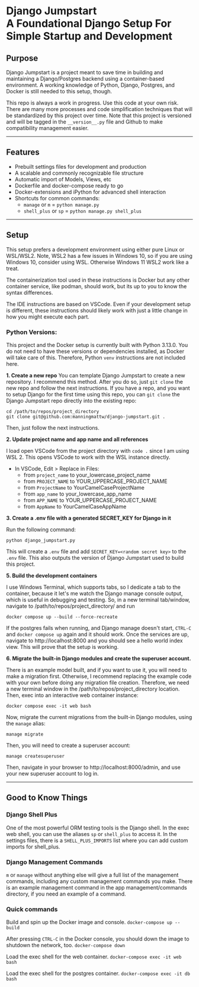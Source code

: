 # Django Jumpstart<br>A Foundational Django Setup For Simple Startup and Development

## Purpose
Django Jumpstart is a project meant to save time in building and maintaining a Django/Postgres backend using a container-based environment. A working knowledge of Python, Django, Postgres, and Docker is still needed to this setup, though.

This repo is always a work in progress. Use this code at your own risk. There are many more processes and code simplification techniques that will be standardized by this project over time. Note that this project is versioned and will be tagged in the `__version__.py` file and Github to make compatibility management easier.

---

## Features
- Prebuilt settings files for development and production
- A scalable and commonly recognizable file structure
- Automatic import of Models, Views, etc
- Dockerfile and docker-compose ready to go
- Docker-extensions and iPython for advanced shell interaction
- Shortcuts for common commands:
    - `manage` or `m` = `python manage.py`
    - `shell_plus` or `sp` = `python manage.py shell_plus`

---

## Setup
This setup prefers a development environment using either pure Linux or WSL/WSL2. Note, WSL2 has a few issues in Windows 10, so if you are using Windows 10, consider using WSL. Otherwise Windows 11 WSL2 work like a treat.

The containerization tool used in these instructions is Docker but any other container service, like podman, should work, but its up to you to know the syntax differences.

The IDE instructions are based on VSCode. Even if your development setup is different, these instructions should likely work with just a little change in how you might execute each part.

### Python Versions:
This project and the Docker setup is currently built with Python 3.13.0. You do not need to have these versions or dependencies installed, as Docker will take care of this. Therefore, Python `venv` instructions are not included here.


**1. Create a new repo**
You can template Django Jumpstart to create a new repository. I recommend this method. After you do so, just `git clone` the new repo and follow the next instructions. If you have a repo, and you want to setup Django for the first time using this repo, you can `git clone` the Django Jumpstart repo directly into the existing repo:
```
cd /path/to/repos/project_directory
git clone git@github.com:manningmattw/django-jumpstart.git .
```
Then, just follow the next instructions.


**2. Update project name and app name and all references**

I load open VSCode from the project directory with `code .` since I am using WSL 2. This opens VSCode to work with the WSL instance directly.

- In VSCode, Edit > Replace in Files:
    - from `project_name` to your_lowercase_project_name
    - from `PROJECT_NAME` to YOUR_UPPERCASE_PROJECT_NAME
    - from `ProjectName` to YourCamelCaseProjectName
    - from `app_name` to your_lowercase_app_name
    - from `APP_NAME` to YOUR_UPPERCASE_PROJECT_NAME
    - from `AppName` to YourCamelCaseAppName


**3. Create a .env file with a generated SECRET_KEY for Django in it**

Run the following command:
```
python django_jumpstart.py
```
This will create a `.env` file and add `SECRET_KEY=<random secret key>` to the `.env` file. This also outputs the version of Django Jumpstart used to build this project.


**5. Build the development containers**

I use Windows Terminal, which supports tabs, so I dedicate a tab to the container, because it let's me watch the Django manage console output, which is useful in debugging and testing. So, in a new terminal tab/window, navigate to /path/to/repos/project_directory/ and run
```
docker compose up --build --force-recreate
```

If the postgres fails when running, and Django manage doesn't start, `CTRL-C` and `docker compose up` again and it should work. Once the services are up, navigate to http://localhost:8000 and you should see a hello world index view. This will prove that the setup is working.


**6. Migrate the built-in Django modules and create the superuser account.**

There is an example model built, and if you want to use it, you will need to make a migration first. Otherwise, I recommend replacing the example code with your own before doing any migration file creation. Therefore, we need a new terminal window in the /path/to/repos/project_directory location. Then, exec into an interactive web container instance:
```
docker compose exec -it web bash
```
Now, migrate the current migrations from the built-in Django modules, using the `manage` alias:
```
manage migrate
```
Then, you will need to create a superuser account:
```
manage createsuperuser
```
Then, navigate in your browser to http://localhost:8000/admin, and use your new superuser account to log in.

---

## Good to Know Things
### Django Shell Plus
One of the most powerful ORM testing tools is the Django shell. In the exec web shell, you can use the aliases `sp` or `shell_plus` to access it. In the settings files, there is a `SHELL_PLUS_IMPORTS` list where you can add custom imports for shell_plus.

### Django Management Commands
`m` or `manage` without anything else will give a full list of the management commands, including any custom management commands you make. There is an example management command in the app management/commands directory, if you need an example of a command.

### Quick commands
Build and spin up the Docker image and console.
```docker-compose up --build```

After pressing `CTRL-C` in the Docker console, you should down the image to shutdown the network, too.
```docker-compose down```

Load the exec shell for the web container.
```docker-compose exec -it web bash```

Load the exec shell for the postgres container.
```docker-compose exec -it db bash```
